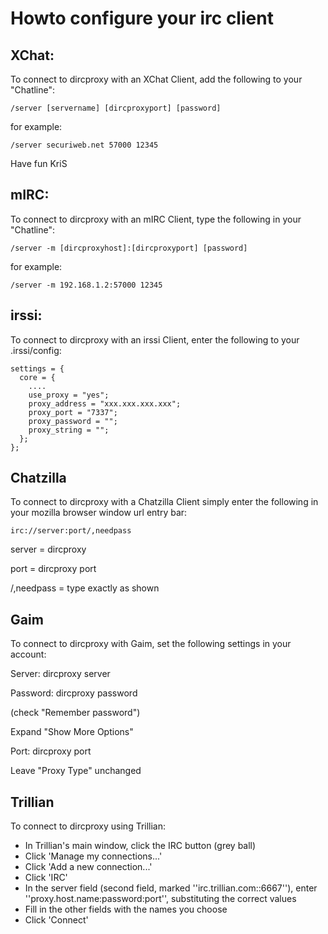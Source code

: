 # Howto configure your irc client #


## XChat: ##

To connect to dircproxy with an XChat Client, add the following to your "Chatline":

```
/server [servername] [dircproxyport] [password]
```
for example:

```
/server securiweb.net 57000 12345
```


Have fun
KriS

## mIRC: ##

To connect to dircproxy with an mIRC Client, type the following in your "Chatline":

```
/server -m [dircproxyhost]:[dircproxyport] [password]
```
for example:

```
/server -m 192.168.1.2:57000 12345
```

## irssi: ##

To connect to dircproxy with an irssi Client, enter the following to your .irssi/config:

```
settings = {
  core = {
    ....
    use_proxy = "yes";
    proxy_address = "xxx.xxx.xxx.xxx";
    proxy_port = "7337";
    proxy_password = "";
    proxy_string = "";
  };
};
```


## Chatzilla ##

To connect to dircproxy with a Chatzilla Client simply enter the following in your mozilla browser window url entry bar:

```
irc://server:port/,needpass
```

server = dircproxy

port   = dircproxy port

/,needpass = type exactly as shown

## Gaim ##
To connect to dircproxy with Gaim, set the following settings in your account:

Server: dircproxy server

Password: dircproxy password

(check "Remember password")

Expand "Show More Options"

Port: dircproxy port

Leave "Proxy Type" unchanged

## Trillian ##
To connect to dircproxy using Trillian:
  * In Trillian's main window, click the IRC button (grey ball)
  * Click 'Manage my connections...'
  * Click 'Add a new connection...'
  * Click 'IRC'
  * In the server field (second field, marked ''irc.trillian.com::6667''), enter ''proxy.host.name:password:port'', substituting the correct values
  * Fill in the other fields with the names you choose
  * Click 'Connect'